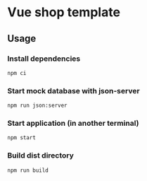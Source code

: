 # Vue shop template

## Usage

### Install dependencies

```
npm ci
```

### Start mock database with json-server

```
npm run json:server
```

### Start application (in another terminal)

```
npm start
```

### Build dist directory

```
npm run build
```
